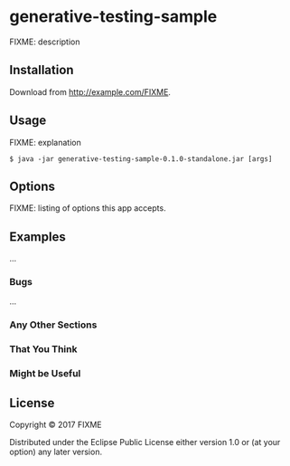 # generative-testing-sample

FIXME: description

## Installation

Download from http://example.com/FIXME.

## Usage

FIXME: explanation

    $ java -jar generative-testing-sample-0.1.0-standalone.jar [args]

## Options

FIXME: listing of options this app accepts.

## Examples

...

### Bugs

...

### Any Other Sections
### That You Think
### Might be Useful

## License

Copyright © 2017 FIXME

Distributed under the Eclipse Public License either version 1.0 or (at
your option) any later version.

